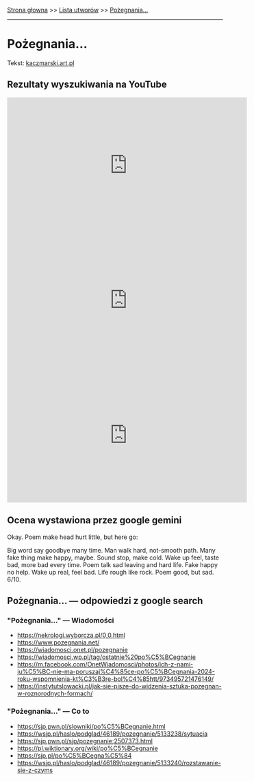 [Strona głowna](../index.md) >> [Lista utworów](../list.md) >> [Pożegnania…](471.md)

---

# Pożegnania…

Tekst: [kaczmarski.art.pl](https://www.kaczmarski.art.pl/tworczosc/wiersze/pozegnania/)

## Rezultaty wyszukiwania na YouTube

<iframe width="560" height="315" src="https://www.youtube.com/embed/axMpX18Xzt0?si=IdontcarewhotheIRSsendsImnotpayingtaxes" title="YouTube video player" frameborder="0" allow="accelerometer; autoplay; clipboard-write; encrypted-media; gyroscope; picture-in-picture; web-share" referrerpolicy="strict-origin-when-cross-origin" allowfullscreen></iframe>

<iframe width="560" height="315" src="https://www.youtube.com/embed/WXaqWpRxUq4?si=IdontcarewhotheIRSsendsImnotpayingtaxes" title="YouTube video player" frameborder="0" allow="accelerometer; autoplay; clipboard-write; encrypted-media; gyroscope; picture-in-picture; web-share" referrerpolicy="strict-origin-when-cross-origin" allowfullscreen></iframe>

<iframe width="560" height="315" src="https://www.youtube.com/embed/a4Pon0cZET0?si=IdontcarewhotheIRSsendsImnotpayingtaxes" title="YouTube video player" frameborder="0" allow="accelerometer; autoplay; clipboard-write; encrypted-media; gyroscope; picture-in-picture; web-share" referrerpolicy="strict-origin-when-cross-origin" allowfullscreen></iframe>

## Ocena wystawiona przez google gemini

Okay. Poem make head hurt little, but here go:

Big word say goodbye many time. Man walk hard, not-smooth path. Many fake thing make happy, maybe. Sound stop, make cold. Wake up feel, taste bad, more bad every time. Poem talk sad leaving and hard life. Fake happy no help. Wake up real, feel bad. Life rough like rock. Poem good, but sad. 6/10.


## Pożegnania… — odpowiedzi z google search

### "Pożegnania…" — Wiadomości

 - <https://nekrologi.wyborcza.pl/0,0.html>
 - <https://www.pozegnania.net/>
 - <https://wiadomosci.onet.pl/pozegnanie>
 - <https://wiadomosci.wp.pl/tag/ostatnie%20po%C5%BCegnanie>
 - <https://m.facebook.com/OnetWiadomosci/photos/ich-z-nami-ju%C5%BC-nie-ma-poruszaj%C4%85ce-po%C5%BCegnania-2024-roku-wspomnienia-kt%C3%B3re-bol%C4%85htt/973495721476149/>
 - <https://instytutslowacki.pl/jak-sie-pisze-do-widzenia-sztuka-pozegnan-w-roznorodnych-formach/>

### "Pożegnania…" — Co to

 - <https://sjp.pwn.pl/slowniki/po%C5%BCegnanie.html>
 - <https://wsjp.pl/haslo/podglad/46189/pozegnanie/5133238/sytuacja>
 - <https://sjp.pwn.pl/sjp/pozegnanie;2507373.html>
 - <https://pl.wiktionary.org/wiki/po%C5%BCegnanie>
 - <https://sjp.pl/po%C5%BCegna%C5%84>
 - <https://wsjp.pl/haslo/podglad/46189/pozegnanie/5133240/rozstawanie-sie-z-czyms>

